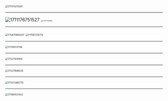 <img src="C:\Users\Administrator\AppData\Roaming\Typora\typora-user-images\1711174275581.png" alt="1711174275581" style="zoom:50%;" />

------

<img src="C:\Users\Administrator\AppData\Roaming\Typora\typora-user-images\1711176751527.png" alt="1711176751527" />

<img src="C:\Users\Administrator\AppData\Roaming\Typora\typora-user-images\1711177582855.png" alt="1711177582855" style="zoom: 33%;" />

------

<img src="C:\Users\Administrator\AppData\Roaming\Typora\typora-user-images\1710675884447.png" alt="1710675884447" style="zoom:50%;" />

<img src="C:\Users\Administrator\AppData\Roaming\Typora\typora-user-images\1711187276776.png" alt="1711187276776" style="zoom: 50%;" />

------

<img src="C:\Users\Administrator\AppData\Roaming\Typora\typora-user-images\1711195137146.png" alt="1711195137146" style="zoom:50%;" />

------

<img src="C:\Users\Administrator\AppData\Roaming\Typora\typora-user-images\1711271441910.png" alt="1711271441910" style="zoom:50%;" />

------

<img src="C:\Users\Administrator\AppData\Roaming\Typora\typora-user-images\1711271696330.png" alt="1711271696330" style="zoom:50%;" />

------

<img src="C:\Users\Administrator\AppData\Roaming\Typora\typora-user-images\1711272995770.png" alt="1711272995770" style="zoom:50%;" />

------

<img src="C:\Users\Administrator\AppData\Roaming\Typora\typora-user-images\1711891021543.png" alt="1711891021543" style="zoom:50%;" />

